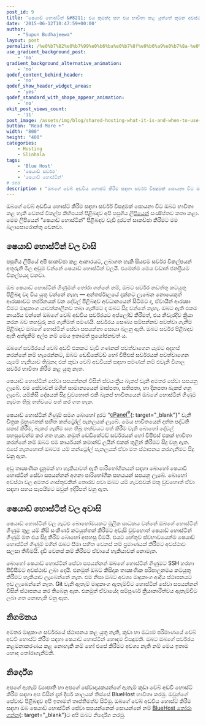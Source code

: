 ```yaml
---
post_id: 9
title: 'ෂෙයාඩ් හොස්ටින් &#8211; එය කුමක්ද සහ එය භාවිතා කළ යුත්තේ කුමන අවස්ථාවකදීද?'
date: '2015-06-12T10:47:59+00:00'
author: 
    - "Supun Budhajeewa"
layout: post
permalink: /%e0%b7%82%e0%b7%99%e0%b6%ba%e0%b7%8f%e0%b6%a9%e0%b7%8a-%e0%b7%84%e0%b7%9c%e0%b7%83%e0%b7%8a%e0%b6%a7%e0%b7%92%e0%b6%b1%e0%b7%8a-%e0%b6%91%e0%b6%ba-%e0%b6%9a%e0%b7%94%e0%b6%b8%e0%b6%9a%e0%b7%8a/
use_gradient_background_post:
    - 'no'
gradient_background_alternative_animation:
    - 'no'
qodef_content_behind_header:
    - 'no'
qodef_show_header_widget_areas:
    - 'yes'
qodef_standard_with_shape_appear_animation:
    - 'no'
ekit_post_views_count:
    - '11'
post_image: /assets/img/blog/shared-hosting-what-it-is-and-when-to-use-it.webp
button: "Read More +"
width: "800"
height: "400"
categories:
    - Hosting
    - Slinhala
tags:
    - 'Blue Host'
    - 'ෂෙයාඩ් සර්වර'
    - 'ෂෙයාඩ් හොස්ටින්'
# seo
description : "ඔබගේ වෙබ් අඩවිය හොස්ට් කිරීම සඳහා සර්වර් විසඳුමක් සොයනා විට ඔබට භාවිතා කළ හැකි වෙනස් විකල්ප කිහිපයක් පිළිබඳව අපි පසුගිය ලිපියෙන් සංක්‍ෂිප්‍තව කතා කළා. මෙම ලිපියෙන් &#8220;ෂෙයාඩ් හොස්ටින්&#8221; පිළිබඳව වැඩි දුරටත් සාකච්ඡා කිරීමට මම බලාපොරොත්තු වෙනවා. ෂෙයාඩ් හොස්ටින් වල වාසි පසුගිය ලිපියේ අපි සාකච්ඡා කළ ආකාරයට, ලබාගත හැකි සියළුම සර්වර විකල්පයන් අතුරුනි මිල අඩුම වන්නේ [&hellip;]"
---
```


ඔබගේ වෙබ් අඩවිය හොස්ට් කිරීම සඳහා සර්වර් විසඳුමක් සොයනා විට ඔබට භාවිතා කළ හැකි වෙනස් විකල්ප කිහිපයක් පිළිබඳව අපි පසුගිය [ලිපියෙන්](/වෙබ්-අඩවි-හොස්ට්-ක්‍රම/) සංක්‍ෂිප්‍තව කතා කළා. මෙම ලිපියෙන් “ෂෙයාඩ් හොස්ටින්” පිළිබඳව වැඩි දුරටත් සාකච්ඡා කිරීමට මම බලාපොරොත්තු වෙනවා.

## ෂෙයාඩ් හොස්ටින් වල වාසි

පසුගිය ලිපියේ අපි සාකච්ඡා කළ ආකාරයට, ලබාගත හැකි සියළුම සර්වර විකල්පයන් අතුරුනි මිල අඩුම වන්නේ ෂෙයාඩ් හොස්ටින් වලයි. එමෙන්ම මෙය වඩාත් ජනප්‍රියම විකල්පයද වනවා.

ඔබ ෂෙයාඩ් හොස්ටින් ගිණුමක් තෝරා ගන්නේ නම්, ඔබට සර්වර නඩත්තු කටයුතු පිළිබඳ වද විය යුතු වන්නේ නැහැ — අන්තර්ජාලයේ දක්නට ලැබෙන නොයෙකුත් ආරක්‍ෂාවට තර්ජනයක් වන දේවල් පිළිබඳව අවධානයෙන් සිටීමට ද, ඒවායින් ආරක්‍ෂා වීමට මෘදුකාංග යාවත්කාලීනව තබා ගැනීමට ද ඔබට සිදු වන්නේ නැහැ. ඔබට ඇති එකම කාර්යය වන්නේ ඔබගේ වෙබ් අඩවිය සර්වරයට අප්ලෝඩ් කිරීමත්, එය නිවැරදිව ක්‍රියා කරන බව තහවුරු කර ගැනීමත් පමණයි. සර්වරය සෞඛ්‍ය සම්පන්නව පවත්වා ගැනීම පිළිබඳව ඔබගේ හොස්ටින් සේවා සපයන්නා සොයා බලනු ඇති. ඔබට සර්වර පිළිබඳව ඇති අත්දැකීම් අල්ප නම් මෙය ඉතාමත් ප්‍රයෝජනවත් ය.

ඔබගේ සර්වරයේ වෙබ් අඩවි එකකට වැඩි ගණනක් පවත්වාගෙන යෑමට අදහස් කරන්නේ නම් හැරෙන්නට, ඔබට ඩෙඩිකේටඩ් හෝ වීපීඑස් සර්වරයක් පවත්වාගෙන යෑමේ හැකියාව තිබුනද එක් කුඩා වෙබ් අඩවියක් සඳහා පමණක් නම් එවැනි විශාල සර්වර භාවිතා කිරීම කළ යුතු නැත.

ෂෙයාඩ් හොස්ටින් සේවා සපයන්නන් විසින් ස්‍වයංක්‍රීය බැකප් වැනි අමතර සේවා සපයනු ලැබේ. එම සේවාවන් මගින් සාමාන්‍යයෙන් මාස්පතා, සතිපතා, හා දිනපතා බැකප් ගනු ලැබේ. යම්කිසි දෝෂයක් සිදු වුවහොත් එකී බැකප් භාවිතයෙන් ඔබගේ හොස්ටින් ගිණුම නැවත තිබූ තත්වයට පත් කර ගත හැක.

ෂෙයාඩ් හොස්ටින් ගිණුම් සමග බොහෝ දුරට “[cPanel<sup>®</sup>](http://cpanel.net/){: target="_blank"}” වැනි චිත්‍රක මුහුණතක් සහිත කන්ට්‍රෝල් පැනලයක් ලැබේ. මෙය භාවිතයෙන් දත්ත පද්ධති සකස් කිරීම, බැකප් ගැනීම සහ තිබූ තත්වයට පත් කිරීම වැනි බොහෝ දේවල් පහසුවෙන්ම කර ගත හැක. නමුත් ඩෙඩිකේටඩ් සර්වරයක් හෝ වීපීඑස් එකක් භාවිතා කරන්නේ නම් ඔබට එම කාර්යයන් කමාන්ඩ් ලයින් එකක් තුළින් කිරීමට සිදු වනු ඇත. එසේ නැතහොත් ඔබටම යම් කන්ට්‍රෝල් පැනලයක් ඒවා මත ස්ථාපනය කරගැනීමට සිදු වනු ඇත.

අඩු තාක්‍ෂණික දැනුමක් හා හැකියාවත් ඇති පාරිභෝගිකයන් සඳහා බොහෝ ෂෙයාඩි හොස්ටින් සේවා සපයන්නන් අගනා පාරිභෝගික සහයයන් සපයනු ලැබේ. බොහෝ අවස්ථා වල අමතර ගාස්තුවකින් තොරව පවා ඔබට යම් ගැටළුවක් මතු වුවහොත් ඒවා සඳහා සහය සැපයීමට ඔවුන් ඉදිරිපත් වනු ඇත.

## ෂෙයාඩ් හොස්ටින් වල අවාසි

ෂෙයාඩ් හොස්ටින් වල ගැටළු බොහෝමයකට මූලික සාධකය වන්නේ ඔබගේ හොස්ටින් ගිණුම තුළ යම් කිසි සංකීර්ණ කටයුත්තක් කිරීමට අවැසි වුවහොත් ෂෙයාඩ් හොස්ටින් ගිණුම් මත එය සිදු කිරීම බොහෝ අපහසු වීමයි. එයට හේතුව ස්‍වභාවයෙන්ම ෂෙයාඩ් හොස්ටින් ගිණුම් මගින් ඔබට සීමා සහිත වෙනස් කම් ප්‍රමාණයක් කිරීමට අවස්ථාව සලසා තිබීමයි. දැඩි වෙනස් කම් කිරීමට ඒවායේ හැකියාවක් නොමැත.

බොහෝ ෂෙයාඩ් හොස්ටින් සේවා සපයන්නන් ඔබගේ හොස්ටින් ගිණුමට SSH හරහා පිවිසීමට අවස්ථාව ලබා දෙයි. එනමුත් ඔබට කිසිදාක තාක්‍ෂණික පරිපාලනමය කටයුතු කිරීමට හැකියාව ලැබෙන්නේ නැත. එම නිසා ඔබට අවශ්‍ය මෘදුකාංග ආදිය ස්ථාපනයට ඉඩ ලැබෙන්නේ නැත. Git වැනි ඇතැම් මෘදුකාංග ඇතැම්විට හොස්ටින් සේවා සපයන්නන් විසින් ස්ථාපනය කර තිබෙනු ඇත. එනමුත් ඒවායේද සම්පූර්ණ ක්‍රියාකාරීත්වය ඇතැම්විට ලබා ගත නොහැකි වනු ඇත.

## නිගමනය

අමතර මෘදුකාංග සර්වරයේ ස්ථාපනය කළ යුතු නැති, කුඩා හා මධ්‍යම පරිමාණයේ වෙබ් අඩවි හොස්ට් කිරීම සඳහා ෂෙයාඩ් හොස්ටින් හොඳම විසඳුමකි. ඔබට ඔබගේ සර්වරය කළමනාකරණය කළ නොහැකි නම් හෝ එසේ කිරීමට අවශ්‍ය නැති නම් මෙය ඉතාම හොඳ තෝරාගැනීමකි.

## නිර්දේශ

අපගේ ඇතැම් ව්‍යාපෘති හා අපගේ සේවාදායකයන්ගේ ඇතැම් කුඩා වෙබ් අඩවි හොස්ට් කිරීම සඳහා අප විසින් දැන් දීර්ඝ කාලයක් තිස්සේ BlueHost භාවිතා කරමු. ඔවුන්ගේ සේවාව පිළිබඳව අපි ඉතාමත් තෘප්තිමත්ව සිටිමු. ඔබගේ වෙබ් අඩවිය හොස්ට් කිරීම සඳහා ඔබ ෂෙයාඩ් හොස්ටින් සේවා සපයන්නෙක් සොයන්නේ නම් [BlueHost තෝරා ගන්න](http://www.bluehost.com/track/kosalaindrasiri){: target="_blank"}ට අපි ඔබට නිර්දේශ කරමු.
